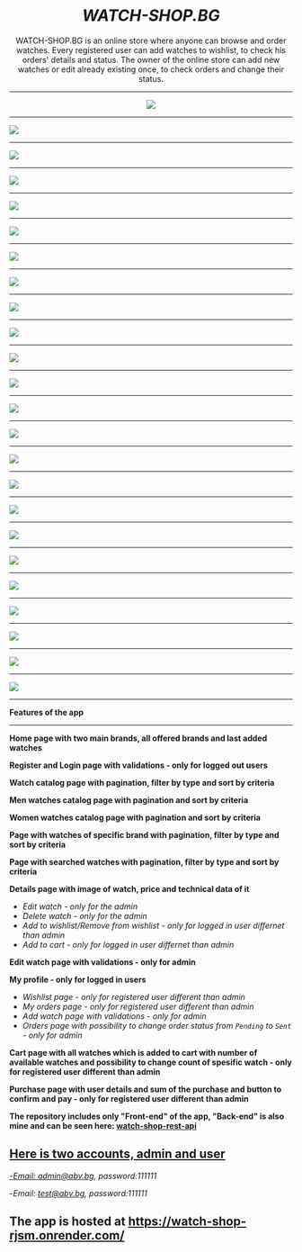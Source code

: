 <h1 align="center"><i>WATCH-SHOP.BG</i></h1>

<p align="center"> WATCH-SHOP.BG is an online store where anyone can browse and order watches. Every registered user can add watches to wishlist, to check his orders' details and status.
The owner of the online store can add new watches or edit already existing once, to check orders and change their status.
<hr/>

<p align="center">
    <img src="./screenshots/Screenshot (206).png"/>
    <hr/>
    <img src="./screenshots/Screenshot (207).png"/>
    <hr/>
    <img src="./screenshots/Screenshot (208).png"/>
    <hr/>
    <img src="./screenshots/Screenshot (209).png"/>
    <hr/>
    <img src="./screenshots/Screenshot (210).png"/>
    <hr/>
    <img src="./screenshots/Screenshot (211).png"/>
    <hr/>
    <img src="./screenshots/Screenshot (212).png"/>
    <hr/>
    <img src="./screenshots/Screenshot (213).png"/>
    <hr/>
    <img src="./screenshots/Screenshot (214).png"/>
    <hr/>
    <img src="./screenshots/Screenshot (215).png"/>
    <hr/>
    <img src="./screenshots/Screenshot (216).png"/>
    <hr/>
    <img src="./screenshots/Screenshot (217).png"/>
    <hr/>
    <img src="./screenshots/Screenshot (218).png"/>
    <hr/>
    <img src="./screenshots/Screenshot (219).png"/>
    <hr/>
    <img src="./screenshots/Screenshot (220).png"/>
    <hr/>
    <img src="./screenshots/Screenshot (221).png"/>
    <hr/>
    <img src="./screenshots/Screenshot (222).png"/>
    <hr/>
    <img src="./screenshots/Screenshot (223).png"/>
    <hr/>
    <img src="./screenshots/Screenshot (224).png"/>
    <hr/>
    <img src="./screenshots/Screenshot (225).png"/>
    <hr/>
    <img src="./screenshots/Screenshot (226).png"/>
    <hr/>
    <img src="./screenshots/Screenshot (227).png"/>
    <hr/>
    <img src="./screenshots/Screenshot (228).png"/>
    <hr/>
    <img src="./screenshots/Screenshot (229).png"/>
    <hr/>
<p>

**Features of the app**

<hr/>

<b>Home page with two main brands, all offered brands and last added watches</b>

<b>Register and Login page with validations - only for logged out users</b>

<b>Watch catalog page with pagination, filter by type and sort by criteria</b>

<b>Men watches catalog page with pagination and sort by criteria</b>

<b>Women watches catalog page with pagination and sort by criteria</b>

<b>Page with watches of specific brand with pagination, filter by type and sort by criteria</b>

<b>Page with searched watches with pagination, filter by type and sort by criteria</b>

<b>Details page with image of watch, price and technical data of it</b>

- <i>Edit watch - only for the admin</i>
- <i>Delete watch - only for the admin</i>
- <i>Add to wishlist/Remove from wishlist - only for logged in user differnet than admin</i>
- <i>Add to cart - only for logged in user differnet than admin</i>

<b>Edit watch page with validations - only for admin</b>

<b>My profile - only for logged in users</b>

- <i>Wishlist page - only for registered user different than admin</i>
- <i>My orders page - only for registered user different than admin</i>
- <i>Add watch page with validations - only for admin</i>
- <i>Orders page with possibility to change order status from `Pending` to `Sent` - only for admin</i>

<b>Cart page with all watches which is added to cart with number of available watches and possibility to change count of spesific watch - only for registered user different than admin</b>

<b>Purchase page with user details and sum of the purchase and button to confirm and pay - only for registered user different than admin</b>

<b>The repository includes only "Front-end" of the app, "Back-end" is also mine and can be seen here: <a href="https://github.com/StanislavHrusanov/watch-shop-rest-api"/>watch-shop-rest-api</b>

<h2>Here is two accounts, admin and user</h2>

-<i>Email: admin@abv.bg, password:111111</i>

-<i>Email: test@abv.bg, password:111111</i>

<h2>The app is hosted at <a href="https://watch-shop-rjsm.onrender.com/"/>https://watch-shop-rjsm.onrender.com/</h2>